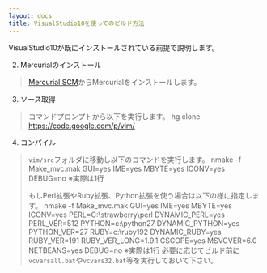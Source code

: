 ```yaml
---
layout: docs
title: VisualStudio10を使ってのビルド方法
---
```


VisualStudio10が既にインストールされている前提で説明します。

2. Mercurialのインストール
> [Mercurial SCM](http://mercurial.selenic.com/)からMercurialをインストールします。

3. ソース取得
>  コマンドプロンプトから以下を実行します。
>     hg clone https://code.google.com/p/vim/

4. コンパイル
> `vim/src`フォルダに移動し以下のコマンドを実行します。
>     nmake -f Make_mvc.mak GUI=yes IME=yes MBYTE=yes
>       ICONV=yes DEBUG=no
> ※実際は1行
> 
> もしPerl拡張やRuby拡張、Python拡張を使う場合は以下の様に指定します。
>     nmake -f Make_mvc.mak GUI=yes IME=yes MBYTE=yes
>       ICONV=yes PERL=C:\strawberry\perl DYNAMIC_PERL=yes
>       PERL_VER=512 PYTHON=c:\python27 DYNAMIC_PYTHON=yes
>       PYTHON_VER=27 RUBY=c:\ruby192 DYNAMIC_RUBY=yes RUBY_VER=191
>       RUBY_VER_LONG=1.9.1 CSCOPE=yes MSVCVER=6.0 NETBEANS=yes
>       DEBUG=no
> ※実際は1行
> 必要に応じてビルド前に`vcvarsall.bat`や`vcvars32.bat`等を実行しておいて下さい。

